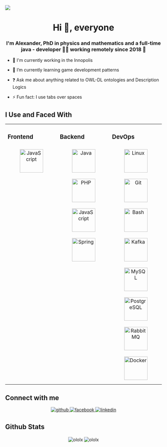 <div align="left">
  <img src="https://komarev.com/ghpvc/?username=ololx&&style=flat-square"/>
</div> 

**<h1 align="center">Hi 👋, everyone</h1>**  
  
### <h3 align="center">I'm Alexander, PhD in physics and mathematics and a full-time java - developer 👨‍💻 working remotely since 2018 🚀</h3>  
  
- 🔭 I'm currently working in the Innopolis  

- 🌱 I’m currently learning game development patterns  

- ❓ Ask me about anything related to OWL-DL ontologies and Description Logics  

- ⚡ Fun fact: I use tabs over spaces  


## I Use and Faced With
<table><tr><td valign="top" width="33%">


### Frontend  
<div align="center">  
<img style="margin: 10px" src="https://devicons.github.io/devicon/devicon.git/icons/javascript/javascript-original.svg" alt="JavaScript" height="75" />  
</div></td><td valign="top" width="33%">


### Backend  
<div align="center">  
<img style="margin: 10px" src="https://devicons.github.io/devicon/devicon.git/icons/java/java-original-wordmark.svg" alt="Java" height="75" />  
<img style="margin: 10px" src="https://devicons.github.io/devicon/devicon.git/icons/php/php-original.svg" alt="PHP" height="75" />  
<img style="margin: 10px" src="https://devicons.github.io/devicon/devicon.git/icons/javascript/javascript-original.svg" alt="JavaScript" height="75" />  
<img style="margin: 10px" src="https://www.vectorlogo.zone/logos/springio/springio-icon.svg" alt="Spring" height="75" />  
</div></td><td valign="top" width="33%">


### DevOps  
<div align="center">  
<img style="margin: 10px" src="https://devicons.github.io/devicon/devicon.git/icons/linux/linux-original.svg" alt="Linux" height="75" />  
<img style="margin: 10px" src="https://www.vectorlogo.zone/logos/git-scm/git-scm-icon.svg" alt="Git" height="75" />  
<img style="margin: 10px" src="https://www.vectorlogo.zone/logos/gnu_bash/gnu_bash-icon.svg" alt="Bash" height="75" />  
<img style="margin: 10px" src="https://www.vectorlogo.zone/logos/apache_kafka/apache_kafka-icon.svg" alt="Kafka" height="75" />  
<img style="margin: 10px" src="https://devicons.github.io/devicon/devicon.git/icons/mysql/mysql-original-wordmark.svg" alt="MySQL" height="75" />  
<img style="margin: 10px" src="https://devicons.github.io/devicon/devicon.git/icons/postgresql/postgresql-original-wordmark.svg" alt="PostgreSQL" height="75" />  
<img style="margin: 10px" src="https://www.vectorlogo.zone/logos/rabbitmq/rabbitmq-icon.svg" alt="RabbitMQ" height="75" />  
<img style="margin: 10px" src="https://devicons.github.io/devicon/devicon.git/icons/docker/docker-original-wordmark.svg" alt="Docker" height="75" />  
</div></td></tr></table>  


## Connect with me  
<div align="center">
  <a href="https://github.com/ololx" target="_blank">
    <img src=https://img.shields.io/badge/github-%2324292e.svg?&style=for-the-badge&logo=github&logoColor=white alt=github style="margin-bottom: 5px;" />
  </a>
  <a href="https://www.facebook.com/alexandr.kropotin.9" target="_blank">
    <img src=https://img.shields.io/badge/facebook-%232E87FB.svg?&style=for-the-badge&logo=facebook&logoColor=white alt=facebook style="margin-bottom: 5px;" />
  </a>
  <a href="https://linkedin.com/in/alexander-kropotin-a5107a195" target="_blank">
    <img src=https://img.shields.io/badge/linkedin-%231E77B5.svg?&style=for-the-badge&logo=linkedin&logoColor=white alt=linkedin style="margin-bottom: 5px;" />
  </a>
</div>   


## Github Stats  
<div align="center">
  <img align="center" src="https://github-readme-stats.vercel.app/api?username=ololx&show_icons=true&count_private=true" alt="ololx"/>
  <img align="center" src="https://github-readme-stats.vercel.app/api/top-langs/?username=ololx&layout=compact&hide=html" alt="ololx" />
</div>
